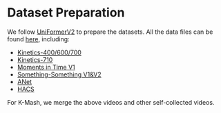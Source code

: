 # Dataset Preparation

We follow [UniFormerV2](https://github.com/OpenGVLab/UniFormerV2/) to prepare the datasets. All the data files can be found [here](https://drive.google.com/drive/folders/17VB-XdF3Kfr9ORmnGyXCxTMs86n0L4QL?usp=sharing), including:
- [Kinetics-400/600/700](https://www.deepmind.com/open-source/kinetics)
- [Kinetics-710](https://github.com/OpenGVLab/UniFormerV2/blob/main/DATASET.md)
- [Moments in Time V1](http://moments.csail.mit.edu/)
- [Something-Something V1&V2](https://developer.qualcomm.com/software/ai-datasets/something-something)
- [ANet](http://activity-net.org/)
- [HACS](http://hacs.csail.mit.edu/)

For K-Mash, we merge the above videos and other self-collected videos.
